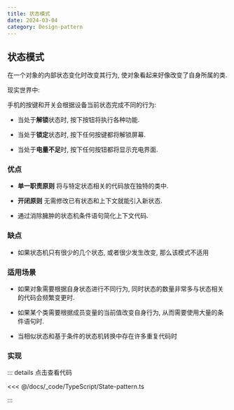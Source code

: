 ```yaml
---
title: 状态模式
date: 2024-03-04
category: Design-pattern
---
```


## 状态模式

在一个对象的内部状态变化时改变其行为, 使对象看起来好像改变了自身所属的类.

现实世界中:

手机的按键和开关会根据设备当前状态完成不同的行为:

- 当处于**解锁**状态时, 按下按钮将执行各种功能.

- 当处于**锁定**状态时, 按下任何按键都将解锁屏幕.

- 当处于**电量不足**时, 按下任何按钮都将显示充电界面.


### 优点

- **单一职责原则** 将与特定状态相关的代码放在独特的类中.

- **开闭原则** 无需修改已有状态和上下文就能引入新状态.

- 通过消除臃肿的状态机条件语句简化上下文代码.

### 缺点

- 如果状态机只有很少的几个状态, 或者很少发生改变, 那么该模式不适用

### 适用场景

- 如果对象需要根据自身状态进行不同行为, 同时状态的数量非常多与状态相关的代码会频繁变更时.

- 如果某个类需要根据成员变量的当前值改变自身行为, 从而需要使用大量的条件语句时.

- 当相似状态和基于条件的状态机转换中存在许多重复代码时

### 实现

::: details 点击查看代码

<<< @/docs/_code/TypeScript/State-pattern.ts

:::

